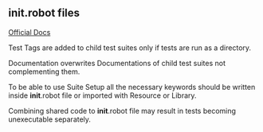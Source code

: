 ## __init__.robot files

[Official Docs](https://robotframework.org/robotframework/latest/RobotFrameworkUserGuide.html#suite-initialization-files)



Test Tags are added to child test suites only if tests are run as a directory.

Documentation overwrites Documentations of child test suites not complementing them.

To be able to use Suite Setup all the necessary keywords should be written inside __init__.robot file or imported with Resource or Library.

Combining shared code to __init__.robot file may result in tests becoming unexecutable separately.
